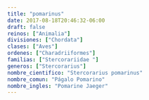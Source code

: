 ```yaml
---
title: "pomarinus"
date: 2017-08-18T20:46:32-06:00
draft: false
reinos: ["Animalia"]
divisiones: ["Chordata"]
clases: ["Aves"]
ordenes: ["Charadriiformes"]
familias: ["Stercorariidae "]
generos: ["Stercorarius"]
nombre_cientifico: "Stercorarius pomarinus"
nombre_comun: "Págalo Pomarino"
nombre_ingles: "Pomarine Jaeger"
---
```

